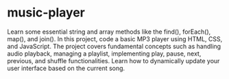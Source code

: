 # music-player
 Learn some essential string and array methods like the find(), forEach(), map(), and join().
In this project, code a basic MP3 player using HTML, CSS, and JavaScript. The project covers fundamental concepts such as handling audio playback, managing a playlist, implementing play, pause, next, previous, and shuffle functionalities. Learn how to dynamically update your user interface based on the current song.
